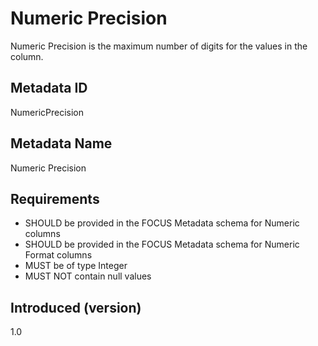 # Numeric Precision

Numeric Precision is the maximum number of digits for the values in the column.

## Metadata ID

NumericPrecision

## Metadata Name

Numeric Precision

## Requirements
- SHOULD be provided in the FOCUS Metadata schema for Numeric columns
- SHOULD be provided in the FOCUS Metadata schema for Numeric Format columns
- MUST be of type Integer 
- MUST NOT contain null values

## Introduced (version)

1.0
